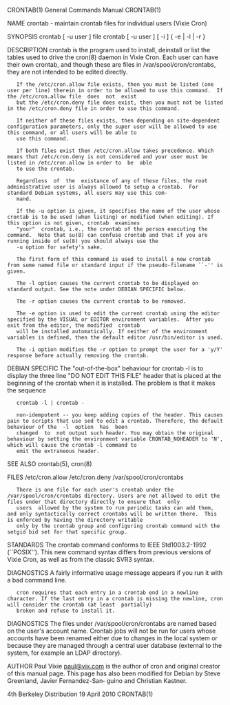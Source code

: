 CRONTAB(1)                                                                       General Commands Manual                                                                       CRONTAB(1)

NAME
       crontab - maintain crontab files for individual users (Vixie Cron)

SYNOPSIS
       crontab [ -u user ] file
       crontab [ -u user ] [ -i ] { -e | -l | -r }

DESCRIPTION
       crontab  is  the program used to install, deinstall or list the tables used to drive the cron(8) daemon in Vixie Cron.  Each user can have their own crontab, and though these are
       files in /var/spool/cron/crontabs, they are not intended to be edited directly.

       If the /etc/cron.allow file exists, then you must be listed (one user per line) therein in order to be allowed to use this command.  If the /etc/cron.allow file  does  not  exist
       but the /etc/cron.deny file does exist, then you must not be listed in the /etc/cron.deny file in order to use this command.

       If neither of these files exists, then depending on site-dependent configuration parameters, only the super user will be allowed to use this command, or all users will be able to
       use this command.

       If both files exist then /etc/cron.allow takes precedence. Which means that /etc/cron.deny is not considered and your user must be listed in /etc/cron.allow in order to  be  able
       to use the crontab.

       Regardless  of  the  existance of any of these files, the root administrative user is always allowed to setup a crontab.  For standard Debian systems, all users may use this com‐
       mand.

       If the -u option is given, it specifies the name of the user whose crontab is to be used (when listing) or modified (when editing). If this option is not given, crontab  examines
       "your"  crontab, i.e., the crontab of the person executing the command.  Note that su(8) can confuse crontab and that if you are running inside of su(8) you should always use the
       -u option for safety's sake.

       The first form of this command is used to install a new crontab from some named file or standard input if the pseudo-filename ``-'' is given.

       The -l option causes the current crontab to be displayed on standard output. See the note under DEBIAN SPECIFIC below.

       The -r option causes the current crontab to be removed.

       The -e option is used to edit the current crontab using the editor specified by the VISUAL or EDITOR environment variables.  After you exit from the editor, the modified  crontab
       will be installed automatically. If neither of the environment variables is defined, then the default editor /usr/bin/editor is used.

       The -i option modifies the -r option to prompt the user for a 'y/Y' response before actually removing the crontab.

DEBIAN SPECIFIC
       The "out-of-the-box" behaviour for crontab -l is to display the three line "DO NOT EDIT THIS FILE" header that is placed at the beginning of the crontab when it is installed. The
       problem is that it makes the sequence

       crontab -l | crontab -

       non-idempotent -- you keep adding copies of the header. This causes pain to scripts that use sed to edit a crontab. Therefore, the default behaviour of the  -l  option  has  been
       changed  to  not output such header. You may obtain the original behaviour by setting the environment variable CRONTAB_NOHEADER to 'N', which will cause the crontab -l command to
       emit the extraneous header.

SEE ALSO
       crontab(5), cron(8)

FILES
       /etc/cron.allow
       /etc/cron.deny
       /var/spool/cron/crontabs

       There is one file for each user's crontab under the /var/spool/cron/crontabs directory. Users are not allowed to edit the files under that directory directly to ensure that  only
       users  allowed by the system to run periodic tasks can add them, and only syntactically correct crontabs will be written there.  This is enforced by having the directory writable
       only by the crontab group and configuring crontab command with the setgid bid set for that specific group.

STANDARDS
       The crontab command conforms to IEEE Std1003.2-1992 (``POSIX'').  This new command syntax differs from previous versions of Vixie Cron, as well as from the classic SVR3 syntax.

DIAGNOSTICS
       A fairly informative usage message appears if you run it with a bad command line.

       cron requires that each entry in a crontab end in a newline character. If the last entry in a crontab is missing the newline, cron will consider the crontab (at least  partially)
       broken and refuse to install it.

DIAGNOSTICS
       The files under /var/spool/cron/crontabs are named based on the user's account name. Crontab jobs will not be run for users whose accounts have been renamed either due to changes
       in the local system or because they are managed through a central user database (external to the system, for example an LDAP directory).

AUTHOR
       Paul Vixie <paul@vix.com> is the author of cron and original creator of this manual page. This page has also been modified for Debian by Steve  Greenland,  Javier  Fernandez-San‐
       guino and Christian Kastner.

4th Berkeley Distribution                                                             19 April 2010                                                                            CRONTAB(1)
